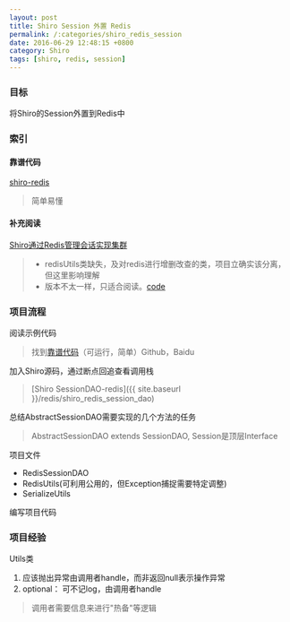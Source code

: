 ```yaml
---
layout: post
title: Shiro Session 外置 Redis
permalink: /:categories/shiro_redis_session
date: 2016-06-29 12:48:15 +0800
category: Shiro
tags: [shiro, redis, session]
---
```


### 目标

将Shiro的Session外置到Redis中

### 索引

#### 靠谱代码

[shiro-redis](https://github.com/neilChenXie/shiro-redis)

> 简单易懂

#### 补充阅读

[Shiro通过Redis管理会话实现集群](http://sgq0085.iteye.com/blog/2170405)

> * redisUtils类缺失，及对redis进行增删改查的类，项目立确实该分离，但这里影响理解
> * 版本不太一样，只适合阅读。[code](https://github.com/sgq0085/learn/tree/master/learn-shiro)

### 项目流程

阅读示例代码

> 找到[靠谱代码](http://mirrors.ustc.edu.cn/eclipse)（可运行，简单）Github，Baidu

加入Shiro源码，通过断点回追查看调用栈

> [Shiro SessionDAO-redis]({{ site.baseurl }}/redis/shiro_redis_session_dao)

总结AbstractSessionDAO需要实现的几个方法的任务

> AbstractSessionDAO extends SessionDAO, Session是顶层Interface

项目文件

* RedisSessionDAO
* RedisUtils(可利用公用的，但Exception捕捉需要特定调整)
* SerializeUtils

编写项目代码

### 项目经验

Utils类

1. 应该抛出异常由调用者handle，而非返回null表示操作异常
2. optional： 可不记log，由调用者handle

> 调用者需要信息来进行"热备"等逻辑
